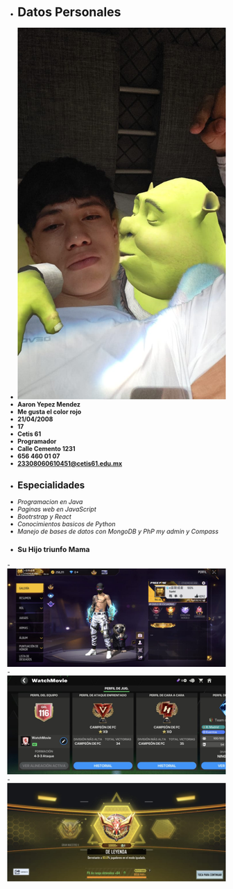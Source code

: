 - # Datos Personales
- ![Shrek](https://github.com/AaronYepez/PrimerWork/blob/main/yepeto.jpg?raw=true)
- **Aaron Yepez Mendez**
- **Me gusta el color rojo**
- **21/04/2008**
- **17**
- **Cetis 61**
- **Programador**
- **Calle Cemento 1231**
- **656 460 01 07**
- **23308060610451@cetis61.edu.mx**
- ## Especialidades
- *Programacion en Java*
- *Paginas web en JavaScript*
- *Bootrstrap y React*
- *Conocimientos basicos de Python*
- *Manejo de bases de datos con MongoDB y PhP my admin y Compass*
- ### Su Hijo triunfo Mama
-![fre](https://github.com/AaronYepez/PrimerWork/blob/main/fre.jpg?raw=true)
-![fif](https://github.com/AaronYepez/PrimerWork/blob/main/fif.jpg?raw=true)
-![call](https://github.com/AaronYepez/PrimerWork/blob/main/call.jpg?raw=true)
